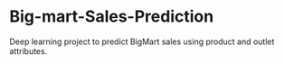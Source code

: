 # Big-mart-Sales-Prediction
Deep learning project to predict BigMart sales using product and outlet attributes.
